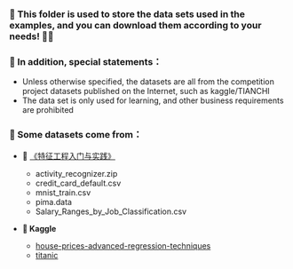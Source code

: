 ### 🤣 This folder is used to store the data sets used in the examples, and you can download them according to your needs! 🤣🤣

### 🎯 In addition, special statements：
* Unless otherwise specified, the datasets are all from the competition project datasets published on the Internet, such as kaggle/TIANCHI
* The data set is only used for learning, and other business requirements are prohibited


### 🚙 Some datasets come from：
* 🙊 [《特征工程入门与实践》](https://www.ituring.com.cn/book/2606)
   * activity_recognizer.zip
   * credit_card_default.csv
   * mnist_train.csv
   * pima.data
   * Salary_Ranges_by_Job_Classification.csv
   
* **🙊 Kaggle**
   * [house-prices-advanced-regression-techniques](https://www.kaggle.com/c/house-prices-advanced-regression-techniques/data)
   * [titanic](https://www.kaggle.com/c/titanic/data)
